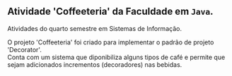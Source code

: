 

<!---
LeticiaDosSantos/Java-Faculdade-Coffeeteria é uma atividade da Faculdade em Java.
--->

 ## Atividade 'Coffeeteria' da Faculdade em `Java`.

<p>Atividades do quarto semestre em Sistemas de Informação.</p>
<p>O projeto 'Coffeeteria' foi criado para implementar o padrão de projeto 'Decorator'.<br>
Conta com um sistema que diponibiliza alguns tipos de café e permite que sejam adicionados incrementos (decoradores) nas bebidas.</p>

